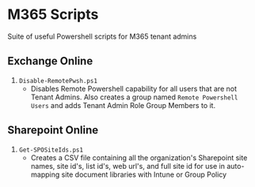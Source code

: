 # M365 Scripts
Suite of useful Powershell scripts for M365 tenant admins

## Exchange Online

1. `Disable-RemotePwsh.ps1`
    - Disables Remote Powershell capability for all users that are not Tenant Admins. Also creates a group named `Remote Powershell Users` and adds Tenant Admin Role Group Members to it.

## Sharepoint Online

1. `Get-SPOSiteIds.ps1`
    - Creates a CSV file containing all the organization's Sharepoint site names, site id's, list id's, web url's, and full site id for use in auto-mapping site document libraries with Intune or Group Policy